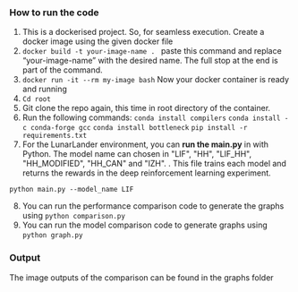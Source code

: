### How to run the code

1. This is a dockerised project. So, for seamless execution. Create a docker image using the given docker file
2. `docker build -t your-image-name . `
 paste this command and replace “your-image-name” with the desired name. The full stop at the end is part of the command.
3. `docker run -it --rm my-image bash`
  Now your docker container is ready and running
4. `Cd root`
5. Git clone the repo again, this time in root directory of the container.
6. Run the following commands:
`conda install compilers`
`conda install -c conda-forge gcc`
`conda install bottleneck`
`pip install -r requirements.txt`
7. For the LunarLander environment, you can __run the main.py__ in with Python. The model name can chosen in "LIF", "HH", "LIF_HH", "HH_MODIFIED", "HH_CAN" and "IZH". . This file trains each model and returns the rewards in the deep reinforcement learning experiment. 
````
python main.py --model_name LIF
````
8. You can run the performance comparison code to generate the graphs using
`python comparison.py`
9. You can run the model comparison code to generate graphs using
`python graph.py`

### Output

The image outputs of the comparison can be found in the graphs folder


